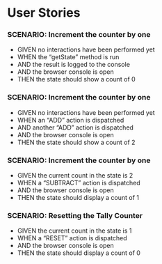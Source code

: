 # User Stories

### SCENARIO: Increment the counter by one

- GIVEN no interactions have been performed yet
- WHEN the “getState” method is run
- AND the result is logged to the console
- AND the browser console is open
- THEN the state should show a count of 0

### SCENARIO: Increment the counter by one

- GIVEN no interactions have been performed yet
- WHEN an “ADD” action is dispatched
- AND another “ADD” action is dispatched
- AND the browser console is open
- THEN the state should show a count of 2

### SCENARIO: Increment the counter by one

- GIVEN the current count in the state is 2
- WHEN a “SUBTRACT” action is dispatched
- AND the browser console is open
- THEN the state should display a count of 1

### SCENARIO: Resetting the Tally Counter

- GIVEN the current count in the state is 1
- WHEN a “RESET” action is dispatched
- AND the browser console is open
- THEN the state should display a count of 0